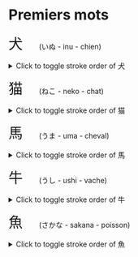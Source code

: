# Premiers mots

<span style="font-size: 2em; margin-right: 1em;">犬</span> (いぬ - inu - chien)
<details>
<summary>Click to toggle stroke order of 犬</summary>
<img src="./chien-inu.gif" width="48" height="48" /> 
</details>

<span style="font-size: 2em; margin-right: 1em;">猫</span> (ねこ - neko - chat)
<details>
<summary>Click to toggle stroke order of 猫</summary>
<img src="./chat-neko.gif" width="48" height="48" /> 
</details>

<span style="font-size: 2em; margin-right: 1em;">馬</span> (うま - uma - cheval)
<details>
<summary>Click to toggle stroke order of 馬</summary>
<img src="./cheval-uma.png" /> 
</details>

<span style="font-size: 2em; margin-right: 1em;">牛</span> (うし - ushi - vache)
<details>
<summary>Click to toggle stroke order of 牛</summary>
<img src="./vache-ushi.png" /> 
</details>

<span style="font-size: 2em; margin-right: 1em;">魚</span> (さかな - sakana - poisson)
<details>
<summary>Click to toggle stroke order of 魚</summary>
<img src="./poisson-sakana.png" /> 
</details>